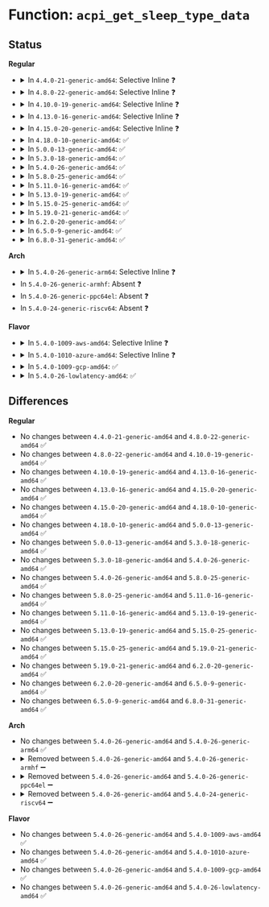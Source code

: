 # Function: <code>acpi_get_sleep_type_data</code>

## Status
<b>Regular</b>
<ul>
<li>
<details>
<summary>In <code>4.4.0-21-generic-amd64</code>: Selective Inline ❓</summary>

```c
acpi_status acpi_get_sleep_type_data(u8 sleep_state, u8 * sleep_type_a, u8 * sleep_type_b)
```

```json
{
  "name": "acpi_get_sleep_type_data",
  "collision_type": "Unique Global",
  "inline_type": "Selective",
  "funcs": [
    {
      "addr": 18446744071583676342,
      "name": "acpi_get_sleep_type_data",
      "external": true,
      "loc": "drivers/acpi/acpica/hwxface.c:482",
      "file": "drivers/acpi/acpica/hwxface.c",
      "inline": "not declared, inlined",
      "caller_inline": [],
      "caller_func": [
        "drivers/acpi/sleep.c:acpi_sleep_state_supported",
        "drivers/acpi/acpica/hwesleep.c:acpi_hw_extended_wake_prep",
        "drivers/acpi/acpica/hwsleep.c:acpi_hw_legacy_wake_prep"
      ]
    }
  ],
  "symbols": [
    {
      "addr": 18446744071583676342,
      "name": "acpi_get_sleep_type_data",
      "section": ".text",
      "bind": "STB_GLOBAL",
      "size": 404
    }
  ]
}
```
</details>
</li>
<li>
<details>
<summary>In <code>4.8.0-22-generic-amd64</code>: Selective Inline ❓</summary>

```c
acpi_status acpi_get_sleep_type_data(u8 sleep_state, u8 * sleep_type_a, u8 * sleep_type_b)
```

```json
{
  "name": "acpi_get_sleep_type_data",
  "collision_type": "Unique Global",
  "inline_type": "Selective",
  "funcs": [
    {
      "addr": 18446744071584000066,
      "name": "acpi_get_sleep_type_data",
      "external": true,
      "loc": "drivers/acpi/acpica/hwxface.c:481",
      "file": "drivers/acpi/acpica/hwxface.c",
      "inline": "not declared, inlined",
      "caller_inline": [],
      "caller_func": [
        "drivers/acpi/sleep.c:acpi_sleep_state_supported",
        "drivers/acpi/acpica/hwesleep.c:acpi_hw_extended_wake_prep",
        "drivers/acpi/acpica/hwsleep.c:acpi_hw_legacy_wake_prep"
      ]
    }
  ],
  "symbols": [
    {
      "addr": 18446744071584000066,
      "name": "acpi_get_sleep_type_data",
      "section": ".text",
      "bind": "STB_GLOBAL",
      "size": 412
    }
  ]
}
```
</details>
</li>
<li>
<details>
<summary>In <code>4.10.0-19-generic-amd64</code>: Selective Inline ❓</summary>

```c
acpi_status acpi_get_sleep_type_data(u8 sleep_state, u8 * sleep_type_a, u8 * sleep_type_b)
```

```json
{
  "name": "acpi_get_sleep_type_data",
  "collision_type": "Unique Global",
  "inline_type": "Selective",
  "funcs": [
    {
      "addr": 18446744071584141514,
      "name": "acpi_get_sleep_type_data",
      "external": true,
      "loc": "drivers/acpi/acpica/hwxface.c:481",
      "file": "drivers/acpi/acpica/hwxface.c",
      "inline": "not declared, inlined",
      "caller_inline": [],
      "caller_func": [
        "drivers/acpi/sleep.c:acpi_sleep_state_supported",
        "drivers/acpi/acpica/hwesleep.c:acpi_hw_extended_wake_prep",
        "drivers/acpi/acpica/hwsleep.c:acpi_hw_legacy_wake_prep"
      ]
    }
  ],
  "symbols": [
    {
      "addr": 18446744071584141514,
      "name": "acpi_get_sleep_type_data",
      "section": ".text",
      "bind": "STB_GLOBAL",
      "size": 412
    }
  ]
}
```
</details>
</li>
<li>
<details>
<summary>In <code>4.13.0-16-generic-amd64</code>: Selective Inline ❓</summary>

```c
acpi_status acpi_get_sleep_type_data(u8 sleep_state, u8 * sleep_type_a, u8 * sleep_type_b)
```

```json
{
  "name": "acpi_get_sleep_type_data",
  "collision_type": "Unique Global",
  "inline_type": "Selective",
  "funcs": [
    {
      "addr": 18446744071584208797,
      "name": "acpi_get_sleep_type_data",
      "external": true,
      "loc": "drivers/acpi/acpica/hwxface.c:481",
      "file": "drivers/acpi/acpica/hwxface.c",
      "inline": "not declared, inlined",
      "caller_inline": [],
      "caller_func": [
        "drivers/acpi/sleep.c:acpi_sleep_state_supported",
        "drivers/acpi/acpica/hwesleep.c:acpi_hw_extended_wake_prep",
        "drivers/acpi/acpica/hwsleep.c:acpi_hw_legacy_wake_prep"
      ]
    }
  ],
  "symbols": [
    {
      "addr": 18446744071584208797,
      "name": "acpi_get_sleep_type_data",
      "section": ".text",
      "bind": "STB_GLOBAL",
      "size": 412
    }
  ]
}
```
</details>
</li>
<li>
<details>
<summary>In <code>4.15.0-20-generic-amd64</code>: Selective Inline ❓</summary>

```c
acpi_status acpi_get_sleep_type_data(u8 sleep_state, u8 * sleep_type_a, u8 * sleep_type_b)
```

```json
{
  "name": "acpi_get_sleep_type_data",
  "collision_type": "Unique Global",
  "inline_type": "Selective",
  "funcs": [
    {
      "addr": 18446744071584539815,
      "name": "acpi_get_sleep_type_data",
      "external": true,
      "loc": "drivers/acpi/acpica/hwxface.c:369",
      "file": "drivers/acpi/acpica/hwxface.c",
      "inline": "not declared, inlined",
      "caller_inline": [],
      "caller_func": [
        "drivers/acpi/sleep.c:acpi_sleep_state_supported",
        "drivers/acpi/acpica/hwesleep.c:acpi_hw_extended_wake_prep",
        "drivers/acpi/acpica/hwsleep.c:acpi_hw_legacy_wake_prep",
        "drivers/acpi/acpica/dbcmds.c:acpi_db_do_one_sleep_state"
      ]
    }
  ],
  "symbols": [
    {
      "addr": 18446744071584539815,
      "name": "acpi_get_sleep_type_data",
      "section": ".text",
      "bind": "STB_GLOBAL",
      "size": 533
    }
  ]
}
```
</details>
</li>
<li>
<details>
<summary>In <code>4.18.0-10-generic-amd64</code>: ✅</summary>

```c
acpi_status acpi_get_sleep_type_data(u8 sleep_state, u8 * sleep_type_a, u8 * sleep_type_b)
```

```json
{
  "name": "acpi_get_sleep_type_data",
  "collision_type": "Unique Global",
  "inline_type": "No",
  "funcs": [
    {
      "addr": 18446744071584764295,
      "name": "acpi_get_sleep_type_data",
      "external": true,
      "loc": "drivers/acpi/acpica/hwxface.c:335",
      "file": "drivers/acpi/acpica/hwxface.c",
      "inline": "seen, unknown",
      "caller_inline": [],
      "caller_func": [
        "drivers/acpi/sleep.c:acpi_sleep_state_supported",
        "drivers/acpi/acpica/hwesleep.c:acpi_hw_extended_wake_prep",
        "drivers/acpi/acpica/hwsleep.c:acpi_hw_legacy_wake_prep",
        "drivers/acpi/acpica/dbcmds.c:acpi_db_do_one_sleep_state"
      ]
    }
  ],
  "symbols": [
    {
      "addr": 18446744071584764295,
      "name": "acpi_get_sleep_type_data",
      "section": ".text",
      "bind": "STB_GLOBAL",
      "size": 533
    }
  ]
}
```
</details>
</li>
<li>
<details>
<summary>In <code>5.0.0-13-generic-amd64</code>: ✅</summary>

```c
acpi_status acpi_get_sleep_type_data(u8 sleep_state, u8 * sleep_type_a, u8 * sleep_type_b)
```

```json
{
  "name": "acpi_get_sleep_type_data",
  "collision_type": "Unique Global",
  "inline_type": "No",
  "funcs": [
    {
      "addr": 18446744071584865091,
      "name": "acpi_get_sleep_type_data",
      "external": true,
      "loc": "drivers/acpi/acpica/hwxface.c:335",
      "file": "drivers/acpi/acpica/hwxface.c",
      "inline": "seen, unknown",
      "caller_inline": [],
      "caller_func": [
        "drivers/acpi/sleep.c:acpi_sleep_state_supported",
        "drivers/acpi/acpica/hwesleep.c:acpi_hw_extended_wake_prep",
        "drivers/acpi/acpica/hwsleep.c:acpi_hw_legacy_wake_prep",
        "drivers/acpi/acpica/dbcmds.c:acpi_db_do_one_sleep_state"
      ]
    }
  ],
  "symbols": [
    {
      "addr": 18446744071584865091,
      "name": "acpi_get_sleep_type_data",
      "section": ".text",
      "bind": "STB_GLOBAL",
      "size": 533
    }
  ]
}
```
</details>
</li>
<li>
<details>
<summary>In <code>5.3.0-18-generic-amd64</code>: ✅</summary>

```c
acpi_status acpi_get_sleep_type_data(u8 sleep_state, u8 * sleep_type_a, u8 * sleep_type_b)
```

```json
{
  "name": "acpi_get_sleep_type_data",
  "collision_type": "Unique Global",
  "inline_type": "No",
  "funcs": [
    {
      "addr": 18446744071585068871,
      "name": "acpi_get_sleep_type_data",
      "external": true,
      "loc": "drivers/acpi/acpica/hwxface.c:335",
      "file": "drivers/acpi/acpica/hwxface.c",
      "inline": "seen, unknown",
      "caller_inline": [],
      "caller_func": [
        "drivers/acpi/sleep.c:acpi_sleep_state_supported",
        "drivers/acpi/acpica/hwesleep.c:acpi_hw_extended_wake_prep",
        "drivers/acpi/acpica/hwsleep.c:acpi_hw_legacy_wake_prep",
        "drivers/acpi/acpica/dbcmds.c:acpi_db_do_one_sleep_state"
      ]
    }
  ],
  "symbols": [
    {
      "addr": 18446744071585068871,
      "name": "acpi_get_sleep_type_data",
      "section": ".text",
      "bind": "STB_GLOBAL",
      "size": 538
    }
  ]
}
```
</details>
</li>
<li>
<details>
<summary>In <code>5.4.0-26-generic-amd64</code>: ✅</summary>

```c
acpi_status acpi_get_sleep_type_data(u8 sleep_state, u8 * sleep_type_a, u8 * sleep_type_b)
```

```json
{
  "name": "acpi_get_sleep_type_data",
  "collision_type": "Unique Global",
  "inline_type": "No",
  "funcs": [
    {
      "addr": 18446744071585205205,
      "name": "acpi_get_sleep_type_data",
      "external": true,
      "loc": "drivers/acpi/acpica/hwxface.c:335",
      "file": "drivers/acpi/acpica/hwxface.c",
      "inline": "seen, unknown",
      "caller_inline": [],
      "caller_func": [
        "drivers/acpi/sleep.c:acpi_sleep_state_supported",
        "drivers/acpi/acpica/hwesleep.c:acpi_hw_extended_wake_prep",
        "drivers/acpi/acpica/hwsleep.c:acpi_hw_legacy_wake_prep",
        "drivers/acpi/acpica/dbcmds.c:acpi_db_do_one_sleep_state"
      ]
    }
  ],
  "symbols": [
    {
      "addr": 18446744071585205205,
      "name": "acpi_get_sleep_type_data",
      "section": ".text",
      "bind": "STB_GLOBAL",
      "size": 538
    }
  ]
}
```
</details>
</li>
<li>
<details>
<summary>In <code>5.8.0-25-generic-amd64</code>: ✅</summary>

```c
acpi_status acpi_get_sleep_type_data(u8 sleep_state, u8 * sleep_type_a, u8 * sleep_type_b)
```

```json
{
  "name": "acpi_get_sleep_type_data",
  "collision_type": "Unique Global",
  "inline_type": "No",
  "funcs": [
    {
      "addr": 18446744071585910760,
      "name": "acpi_get_sleep_type_data",
      "external": true,
      "loc": "drivers/acpi/acpica/hwxface.c:335",
      "file": "drivers/acpi/acpica/hwxface.c",
      "inline": "seen, unknown",
      "caller_inline": [],
      "caller_func": [
        "drivers/acpi/sleep.c:acpi_sleep_state_supported",
        "drivers/acpi/acpica/hwesleep.c:acpi_hw_extended_wake_prep",
        "drivers/acpi/acpica/hwsleep.c:acpi_hw_legacy_wake_prep",
        "drivers/acpi/acpica/dbcmds.c:acpi_db_do_one_sleep_state"
      ]
    }
  ],
  "symbols": [
    {
      "addr": 18446744071585910760,
      "name": "acpi_get_sleep_type_data",
      "section": ".text",
      "bind": "STB_GLOBAL",
      "size": 538
    }
  ]
}
```
</details>
</li>
<li>
<details>
<summary>In <code>5.11.0-16-generic-amd64</code>: ✅</summary>

```c
acpi_status acpi_get_sleep_type_data(u8 sleep_state, u8 * sleep_type_a, u8 * sleep_type_b)
```

```json
{
  "name": "acpi_get_sleep_type_data",
  "collision_type": "Unique Global",
  "inline_type": "No",
  "funcs": [
    {
      "addr": 18446744071586032522,
      "name": "acpi_get_sleep_type_data",
      "external": true,
      "loc": "drivers/acpi/acpica/hwxface.c:335",
      "file": "drivers/acpi/acpica/hwxface.c",
      "inline": "seen, unknown",
      "caller_inline": [],
      "caller_func": [
        "drivers/acpi/sleep.c:acpi_sleep_state_supported",
        "drivers/acpi/acpica/hwesleep.c:acpi_hw_extended_wake_prep",
        "drivers/acpi/acpica/hwsleep.c:acpi_hw_legacy_wake_prep",
        "drivers/acpi/acpica/dbcmds.c:acpi_db_do_one_sleep_state"
      ]
    }
  ],
  "symbols": [
    {
      "addr": 18446744071586032522,
      "name": "acpi_get_sleep_type_data",
      "section": ".text",
      "bind": "STB_GLOBAL",
      "size": 538
    }
  ]
}
```
</details>
</li>
<li>
<details>
<summary>In <code>5.13.0-19-generic-amd64</code>: ✅</summary>

```c
acpi_status acpi_get_sleep_type_data(u8 sleep_state, u8 * sleep_type_a, u8 * sleep_type_b)
```

```json
{
  "name": "acpi_get_sleep_type_data",
  "collision_type": "Unique Global",
  "inline_type": "No",
  "funcs": [
    {
      "addr": 18446744071585909543,
      "name": "acpi_get_sleep_type_data",
      "external": true,
      "loc": "drivers/acpi/acpica/hwxface.c:335",
      "file": "drivers/acpi/acpica/hwxface.c",
      "inline": "seen, unknown",
      "caller_inline": [],
      "caller_func": [
        "drivers/acpi/sleep.c:acpi_sleep_state_supported",
        "drivers/acpi/acpica/hwesleep.c:acpi_hw_extended_wake_prep",
        "drivers/acpi/acpica/hwsleep.c:acpi_hw_legacy_wake_prep",
        "drivers/acpi/acpica/dbcmds.c:acpi_db_do_one_sleep_state"
      ]
    }
  ],
  "symbols": [
    {
      "addr": 18446744071585909543,
      "name": "acpi_get_sleep_type_data",
      "section": ".text",
      "bind": "STB_GLOBAL",
      "size": 537
    }
  ]
}
```
</details>
</li>
<li>
<details>
<summary>In <code>5.15.0-25-generic-amd64</code>: ✅</summary>

```c
acpi_status acpi_get_sleep_type_data(u8 sleep_state, u8 * sleep_type_a, u8 * sleep_type_b)
```

```json
{
  "name": "acpi_get_sleep_type_data",
  "collision_type": "Unique Global",
  "inline_type": "No",
  "funcs": [
    {
      "addr": 18446744071586397594,
      "name": "acpi_get_sleep_type_data",
      "external": true,
      "loc": "drivers/acpi/acpica/hwxface.c:335",
      "file": "drivers/acpi/acpica/hwxface.c",
      "inline": "seen, unknown",
      "caller_inline": [],
      "caller_func": [
        "drivers/acpi/sleep.c:acpi_sleep_state_supported",
        "drivers/acpi/acpica/dbcmds.c:acpi_db_do_one_sleep_state"
      ]
    }
  ],
  "symbols": [
    {
      "addr": 18446744071586397594,
      "name": "acpi_get_sleep_type_data",
      "section": ".text",
      "bind": "STB_GLOBAL",
      "size": 562
    }
  ]
}
```
</details>
</li>
<li>
<details>
<summary>In <code>5.19.0-21-generic-amd64</code>: ✅</summary>

```c
acpi_status acpi_get_sleep_type_data(u8 sleep_state, u8 * sleep_type_a, u8 * sleep_type_b)
```

```json
{
  "name": "acpi_get_sleep_type_data",
  "collision_type": "Unique Global",
  "inline_type": "No",
  "funcs": [
    {
      "addr": 18446744071587646756,
      "name": "acpi_get_sleep_type_data",
      "external": true,
      "loc": "drivers/acpi/acpica/hwxface.c:335",
      "file": "drivers/acpi/acpica/hwxface.c",
      "inline": "seen, unknown",
      "caller_inline": [],
      "caller_func": [
        "drivers/acpi/sleep.c:acpi_sleep_state_supported",
        "drivers/acpi/acpica/hwxfsleep.c:acpi_enter_sleep_state_prep",
        "drivers/acpi/acpica/hwxfsleep.c:acpi_enter_sleep_state_prep",
        "drivers/acpi/acpica/dbcmds.c:acpi_db_do_one_sleep_state"
      ]
    }
  ],
  "symbols": [
    {
      "addr": 18446744071587646756,
      "name": "acpi_get_sleep_type_data",
      "section": ".text",
      "bind": "STB_GLOBAL",
      "size": 583
    }
  ]
}
```
</details>
</li>
<li>
<details>
<summary>In <code>6.2.0-20-generic-amd64</code>: ✅</summary>

```c
acpi_status acpi_get_sleep_type_data(u8 sleep_state, u8 * sleep_type_a, u8 * sleep_type_b)
```

```json
{
  "name": "acpi_get_sleep_type_data",
  "collision_type": "Unique Global",
  "inline_type": "No",
  "funcs": [
    {
      "addr": 18446744071588949232,
      "name": "acpi_get_sleep_type_data",
      "external": true,
      "loc": "drivers/acpi/acpica/hwxface.c:335",
      "file": "drivers/acpi/acpica/hwxface.c",
      "inline": "seen, unknown",
      "caller_inline": [],
      "caller_func": [
        "drivers/acpi/sleep.c:acpi_sleep_state_supported",
        "drivers/acpi/acpica/hwxfsleep.c:acpi_enter_sleep_state_prep",
        "drivers/acpi/acpica/hwxfsleep.c:acpi_enter_sleep_state_prep",
        "drivers/acpi/acpica/dbcmds.c:acpi_db_do_one_sleep_state"
      ]
    }
  ],
  "symbols": [
    {
      "addr": 18446744071588949232,
      "name": "acpi_get_sleep_type_data",
      "section": ".text",
      "bind": "STB_GLOBAL",
      "size": 672
    }
  ]
}
```
</details>
</li>
<li>
<details>
<summary>In <code>6.5.0-9-generic-amd64</code>: ✅</summary>

```c
acpi_status acpi_get_sleep_type_data(u8 sleep_state, u8 * sleep_type_a, u8 * sleep_type_b)
```

```json
{
  "name": "acpi_get_sleep_type_data",
  "collision_type": "Unique Global",
  "inline_type": "No",
  "funcs": [
    {
      "addr": 18446744071589239200,
      "name": "acpi_get_sleep_type_data",
      "external": true,
      "loc": "drivers/acpi/acpica/hwxface.c:335",
      "file": "drivers/acpi/acpica/hwxface.c",
      "inline": "seen, unknown",
      "caller_inline": [],
      "caller_func": [
        "drivers/acpi/sleep.c:acpi_sleep_state_supported",
        "drivers/acpi/acpica/hwxfsleep.c:acpi_enter_sleep_state_prep",
        "drivers/acpi/acpica/hwxfsleep.c:acpi_enter_sleep_state_prep",
        "drivers/acpi/acpica/dbcmds.c:acpi_db_do_one_sleep_state"
      ]
    }
  ],
  "symbols": [
    {
      "addr": 18446744071589239200,
      "name": "acpi_get_sleep_type_data",
      "section": ".text",
      "bind": "STB_GLOBAL",
      "size": 672
    }
  ]
}
```
</details>
</li>
<li>
<details>
<summary>In <code>6.8.0-31-generic-amd64</code>: ✅</summary>

```c
acpi_status acpi_get_sleep_type_data(u8 sleep_state, u8 * sleep_type_a, u8 * sleep_type_b)
```

```json
{
  "name": "acpi_get_sleep_type_data",
  "collision_type": "Unique Global",
  "inline_type": "No",
  "funcs": [
    {
      "addr": 18446744071589545712,
      "name": "acpi_get_sleep_type_data",
      "external": true,
      "loc": "drivers/acpi/acpica/hwxface.c:335",
      "file": "drivers/acpi/acpica/hwxface.c",
      "inline": "seen, unknown",
      "caller_inline": [],
      "caller_func": [
        "drivers/acpi/sleep.c:acpi_sleep_state_supported",
        "drivers/acpi/acpica/hwxfsleep.c:acpi_enter_sleep_state_prep",
        "drivers/acpi/acpica/hwxfsleep.c:acpi_enter_sleep_state_prep",
        "drivers/acpi/acpica/dbcmds.c:acpi_db_do_one_sleep_state"
      ]
    }
  ],
  "symbols": [
    {
      "addr": 18446744071589545712,
      "name": "acpi_get_sleep_type_data",
      "section": ".text",
      "bind": "STB_GLOBAL",
      "size": 709
    }
  ]
}
```
</details>
</li>
</ul>
<b>Arch</b>
<ul>
<li>
<details>
<summary>In <code>5.4.0-26-generic-arm64</code>: Selective Inline ❓</summary>

```c
acpi_status acpi_get_sleep_type_data(u8 sleep_state, u8 * sleep_type_a, u8 * sleep_type_b)
```

```json
{
  "name": "acpi_get_sleep_type_data",
  "collision_type": "Unique Global",
  "inline_type": "Selective",
  "funcs": [
    {
      "addr": 18446603336497542320,
      "name": "acpi_get_sleep_type_data",
      "external": true,
      "loc": "drivers/acpi/acpica/hwxface.c:335",
      "file": "drivers/acpi/acpica/hwxface.c",
      "inline": "not declared, inlined",
      "caller_inline": [],
      "caller_func": [
        "drivers/acpi/acpica/hwesleep.c:acpi_hw_extended_wake_prep"
      ]
    }
  ],
  "symbols": [
    {
      "addr": 18446603336497542320,
      "name": "acpi_get_sleep_type_data",
      "section": ".text",
      "bind": "STB_GLOBAL",
      "size": 432
    }
  ]
}
```
</details>
</li>
<li>
In <code>5.4.0-26-generic-armhf</code>: Absent ❓
</li>
<li>
In <code>5.4.0-26-generic-ppc64el</code>: Absent ❓
</li>
<li>
In <code>5.4.0-24-generic-riscv64</code>: Absent ❓
</li>
</ul>
<b>Flavor</b>
<ul>
<li>
<details>
<summary>In <code>5.4.0-1009-aws-amd64</code>: Selective Inline ❓</summary>

```c
acpi_status acpi_get_sleep_type_data(u8 sleep_state, u8 * sleep_type_a, u8 * sleep_type_b)
```

```json
{
  "name": "acpi_get_sleep_type_data",
  "collision_type": "Unique Global",
  "inline_type": "Selective",
  "funcs": [
    {
      "addr": 18446744071585077536,
      "name": "acpi_get_sleep_type_data",
      "external": true,
      "loc": "drivers/acpi/acpica/hwxface.c:335",
      "file": "drivers/acpi/acpica/hwxface.c",
      "inline": "not declared, inlined",
      "caller_inline": [],
      "caller_func": [
        "drivers/acpi/sleep.c:acpi_sleep_state_supported",
        "drivers/acpi/acpica/hwesleep.c:acpi_hw_extended_wake_prep",
        "drivers/acpi/acpica/hwsleep.c:acpi_hw_legacy_wake_prep"
      ]
    }
  ],
  "symbols": [
    {
      "addr": 18446744071585077536,
      "name": "acpi_get_sleep_type_data",
      "section": ".text",
      "bind": "STB_GLOBAL",
      "size": 413
    }
  ]
}
```
</details>
</li>
<li>
<details>
<summary>In <code>5.4.0-1010-azure-amd64</code>: Selective Inline ❓</summary>

```c
acpi_status acpi_get_sleep_type_data(u8 sleep_state, u8 * sleep_type_a, u8 * sleep_type_b)
```

```json
{
  "name": "acpi_get_sleep_type_data",
  "collision_type": "Unique Global",
  "inline_type": "Selective",
  "funcs": [
    {
      "addr": 18446744071584992967,
      "name": "acpi_get_sleep_type_data",
      "external": true,
      "loc": "drivers/acpi/acpica/hwxface.c:335",
      "file": "drivers/acpi/acpica/hwxface.c",
      "inline": "not declared, inlined",
      "caller_inline": [],
      "caller_func": [
        "drivers/acpi/sleep.c:acpi_sleep_state_supported",
        "drivers/acpi/acpica/hwesleep.c:acpi_hw_extended_wake_prep",
        "drivers/acpi/acpica/hwsleep.c:acpi_hw_legacy_wake_prep"
      ]
    }
  ],
  "symbols": [
    {
      "addr": 18446744071584992967,
      "name": "acpi_get_sleep_type_data",
      "section": ".text",
      "bind": "STB_GLOBAL",
      "size": 408
    }
  ]
}
```
</details>
</li>
<li>
<details>
<summary>In <code>5.4.0-1009-gcp-amd64</code>: ✅</summary>

```c
acpi_status acpi_get_sleep_type_data(u8 sleep_state, u8 * sleep_type_a, u8 * sleep_type_b)
```

```json
{
  "name": "acpi_get_sleep_type_data",
  "collision_type": "Unique Global",
  "inline_type": "No",
  "funcs": [
    {
      "addr": 18446744071585156789,
      "name": "acpi_get_sleep_type_data",
      "external": true,
      "loc": "drivers/acpi/acpica/hwxface.c:335",
      "file": "drivers/acpi/acpica/hwxface.c",
      "inline": "seen, unknown",
      "caller_inline": [],
      "caller_func": [
        "drivers/acpi/sleep.c:acpi_sleep_state_supported",
        "drivers/acpi/acpica/hwesleep.c:acpi_hw_extended_wake_prep",
        "drivers/acpi/acpica/hwsleep.c:acpi_hw_legacy_wake_prep",
        "drivers/acpi/acpica/dbcmds.c:acpi_db_do_one_sleep_state"
      ]
    }
  ],
  "symbols": [
    {
      "addr": 18446744071585156789,
      "name": "acpi_get_sleep_type_data",
      "section": ".text",
      "bind": "STB_GLOBAL",
      "size": 538
    }
  ]
}
```
</details>
</li>
<li>
<details>
<summary>In <code>5.4.0-26-lowlatency-amd64</code>: ✅</summary>

```c
acpi_status acpi_get_sleep_type_data(u8 sleep_state, u8 * sleep_type_a, u8 * sleep_type_b)
```

```json
{
  "name": "acpi_get_sleep_type_data",
  "collision_type": "Unique Global",
  "inline_type": "No",
  "funcs": [
    {
      "addr": 18446744071585262949,
      "name": "acpi_get_sleep_type_data",
      "external": true,
      "loc": "drivers/acpi/acpica/hwxface.c:335",
      "file": "drivers/acpi/acpica/hwxface.c",
      "inline": "seen, unknown",
      "caller_inline": [],
      "caller_func": [
        "drivers/acpi/sleep.c:acpi_sleep_state_supported",
        "drivers/acpi/acpica/hwesleep.c:acpi_hw_extended_wake_prep",
        "drivers/acpi/acpica/hwsleep.c:acpi_hw_legacy_wake_prep",
        "drivers/acpi/acpica/dbcmds.c:acpi_db_do_one_sleep_state"
      ]
    }
  ],
  "symbols": [
    {
      "addr": 18446744071585262949,
      "name": "acpi_get_sleep_type_data",
      "section": ".text",
      "bind": "STB_GLOBAL",
      "size": 538
    }
  ]
}
```
</details>
</li>
</ul>

## Differences
<b>Regular</b>
<ul>
<li>
No changes between <code>4.4.0-21-generic-amd64</code> and <code>4.8.0-22-generic-amd64</code> ✅
</li>
<li>
No changes between <code>4.8.0-22-generic-amd64</code> and <code>4.10.0-19-generic-amd64</code> ✅
</li>
<li>
No changes between <code>4.10.0-19-generic-amd64</code> and <code>4.13.0-16-generic-amd64</code> ✅
</li>
<li>
No changes between <code>4.13.0-16-generic-amd64</code> and <code>4.15.0-20-generic-amd64</code> ✅
</li>
<li>
No changes between <code>4.15.0-20-generic-amd64</code> and <code>4.18.0-10-generic-amd64</code> ✅
</li>
<li>
No changes between <code>4.18.0-10-generic-amd64</code> and <code>5.0.0-13-generic-amd64</code> ✅
</li>
<li>
No changes between <code>5.0.0-13-generic-amd64</code> and <code>5.3.0-18-generic-amd64</code> ✅
</li>
<li>
No changes between <code>5.3.0-18-generic-amd64</code> and <code>5.4.0-26-generic-amd64</code> ✅
</li>
<li>
No changes between <code>5.4.0-26-generic-amd64</code> and <code>5.8.0-25-generic-amd64</code> ✅
</li>
<li>
No changes between <code>5.8.0-25-generic-amd64</code> and <code>5.11.0-16-generic-amd64</code> ✅
</li>
<li>
No changes between <code>5.11.0-16-generic-amd64</code> and <code>5.13.0-19-generic-amd64</code> ✅
</li>
<li>
No changes between <code>5.13.0-19-generic-amd64</code> and <code>5.15.0-25-generic-amd64</code> ✅
</li>
<li>
No changes between <code>5.15.0-25-generic-amd64</code> and <code>5.19.0-21-generic-amd64</code> ✅
</li>
<li>
No changes between <code>5.19.0-21-generic-amd64</code> and <code>6.2.0-20-generic-amd64</code> ✅
</li>
<li>
No changes between <code>6.2.0-20-generic-amd64</code> and <code>6.5.0-9-generic-amd64</code> ✅
</li>
<li>
No changes between <code>6.5.0-9-generic-amd64</code> and <code>6.8.0-31-generic-amd64</code> ✅
</li>
</ul>
<b>Arch</b>
<ul>
<li>
No changes between <code>5.4.0-26-generic-amd64</code> and <code>5.4.0-26-generic-arm64</code> ✅
</li>
<li>
<details>
<summary>Removed between <code>5.4.0-26-generic-amd64</code> and <code>5.4.0-26-generic-armhf</code> ➖</summary>

```c
acpi_status acpi_get_sleep_type_data(u8 sleep_state, u8 * sleep_type_a, u8 * sleep_type_b)
```
</details>
</li>
<li>
<details>
<summary>Removed between <code>5.4.0-26-generic-amd64</code> and <code>5.4.0-26-generic-ppc64el</code> ➖</summary>

```c
acpi_status acpi_get_sleep_type_data(u8 sleep_state, u8 * sleep_type_a, u8 * sleep_type_b)
```
</details>
</li>
<li>
<details>
<summary>Removed between <code>5.4.0-26-generic-amd64</code> and <code>5.4.0-24-generic-riscv64</code> ➖</summary>

```c
acpi_status acpi_get_sleep_type_data(u8 sleep_state, u8 * sleep_type_a, u8 * sleep_type_b)
```
</details>
</li>
</ul>
<b>Flavor</b>
<ul>
<li>
No changes between <code>5.4.0-26-generic-amd64</code> and <code>5.4.0-1009-aws-amd64</code> ✅
</li>
<li>
No changes between <code>5.4.0-26-generic-amd64</code> and <code>5.4.0-1010-azure-amd64</code> ✅
</li>
<li>
No changes between <code>5.4.0-26-generic-amd64</code> and <code>5.4.0-1009-gcp-amd64</code> ✅
</li>
<li>
No changes between <code>5.4.0-26-generic-amd64</code> and <code>5.4.0-26-lowlatency-amd64</code> ✅
</li>
</ul>
